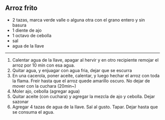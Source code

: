 Arroz frito
-----------

 - 2 tazas, marca verde valle o alguna otra con el grano entero y sin basura
 - 1 diente de ajo
 - 1 octavo de cebolla
 - sal
 - agua de la llave

---

1. Calentar agua de la llave, apagar al hervir y en otro recipiente remojar el
   arroz por 10 min con esa agua.
2. Quitar agua, y enjuagar con agua fria, dejar que se escurra
3. En una cacerola, poner aceite, calentar, y luego hechar el arroz con toda la
   flama. Freir hasta que el arroz quede amarillo oscuro. No dejar de mover con
   la cuchara (20min~)
4. Moler ajo, cebolla (agregar agua)
5. Quitar aceite (con cuchara) y agregar la mezcla de ajo y cebolla. Dejar
   sazonar
6. Agregar 4 tazas de agua de la llave. Sal al gusto. Tapar. Dejar hasta que se
   consuma el agua.
